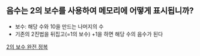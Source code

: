 ## 음수는 2의 보수를 사용하여 메모리에 어떻게 표시됩니까?
- 보수: 해당 수와 10을 만드는 나머지의 수
- 기존의 2진법을 뒤집고(=1의 보수) +1을 하면 해당 수의 음수가 된다<br>

[2의 보수 완전 정복](https://www.youtube.com/watch?v=h2ktWG7vcJ4)